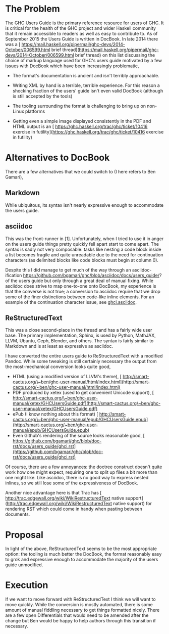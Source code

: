 # The Problem


The GHC Users Guide is the primary reference resource for users of GHC. It is critical for the health of the GHC project and wider Haskell community that it remain accessible to readers as well as easy to contribute to.
As of September 2015 the Users Guide is written in DocBook.
In late 2014 there was a [ https://mail.haskell.org/pipermail/ghc-devs/2014-October/006599.html brief thread](https://mail.haskell.org/pipermail/ghc-devs/2014-October/006599.html brief thread) on this list discussing the
choice of markup language used for GHC's users guide motivated by a few issues with DocBook which have been increasingly problematic,

- The format's documentation is ancient and isn't terribly approachable.

- Writing XML by hand is a terrible, terrible experience. For this reason a shocking fraction of the users' guide isn't even valid DocBook (although is still accepted by the tools)

- The tooling surrounding the format is challenging to bring up on non-Linux platforms

- Getting even a simple image displayed consistently in the PDF and HTML output is an [ https://ghc.haskell.org/trac/ghc/ticket/10416 exercise in futility](https://ghc.haskell.org/trac/ghc/ticket/10416 exercise in futility)

# Alternatives to DocBook


There are a few alternatives that we could switch to (I here refers to Ben Gamari),

## Markdown


While ubiquitous, its syntax isn't nearly expressive enough to accommodate the users guide.

## asciidoc


This was the front-runner in \[1\]. Unfortunately, when I tried to use it in anger on the users guide things pretty quickly fell apart start to come apart. The syntax is sadly not very composable: tasks like nesting a code block inside a list becomes fragile and quite unreadable due to the need for continuation characters (as delimited blocks like code blocks must begin at column 0).
    
Despite this I did manage to get much of the way through an asciidoc-ification https://github.com/bgamari/ghc/blob/asciidoc/docs/users_guide/? of the users guide but only through a great deal of manual fixing. While asciidoc does strive to map one-to-one onto DocBook, my experience is that the converse is not true; a conversion to asciidoc require that we drop some of the finer distinctions between code-like inline elements. For an example of the continuation character issue, see [ ghci.asciidoc](https://github.com/bgamari/ghc/blame/asciidoc/docs/users_guide/ghci.asciidoc#L2162).

## ReStructuredText


This was a close second-place in the thread and has a fairly wide user base. The primary implementation, Sphinx, is used by Python, MathJAX, LLVM, Ubuntu, Ceph, Blender, and others. The syntax is fairly similar to Markdown and is at least as expressive as asciidoc.


I have converted the entire users guide to ReStructuredText with a modified Pandoc. While some tweaking is still certainly necessary the output from the most-mechanical conversion looks quite good,

- HTML (using a modified version of LLVM's theme), [ http://smart-cactus.org/\~ben/ghc-user-manual/html/index.html](http://smart-cactus.org/~ben/ghc-user-manual/html/index.html)
- PDF produced by xetex (used to get convenient Unicode support), [ http://smart-cactus.org/\~ben/ghc-user-manual/xetex/GHCUsersGuide.pdf](http://smart-cactus.org/~ben/ghc-user-manual/xetex/GHCUsersGuide.pdf)
- ePub (I know nothing about this format) [ http://smart-cactus.org/\~ben/ghc-user-manual/epub/GHCUsersGuide.epub](http://smart-cactus.org/~ben/ghc-user-manual/epub/GHCUsersGuide.epub)
- Even Github's rendering of the source looks reasonable good, [ https://github.com/bgamari/ghc/blob/doc-rst/docs/users_guide/ghci.rst](https://github.com/bgamari/ghc/blob/doc-rst/docs/users_guide/ghci.rst)


Of course, there are a few annoyances: the doctree construct doesn't quite work how one might expect, requiring one to split up files a bit more than one might like. Like asciidoc, there is no good way to express nested inlines, so we still lose some of the expressiveness of DocBook.


Another nice advantage here is that Trac has [ http://trac.edgewall.org/wiki/WikiRestructuredText native support](http://trac.edgewall.org/wiki/WikiRestructuredText native support) for rendering RST which could come in handy when pasting between documents.

# Proposal


In light of the above, ReStructuredText seems to be the most appropriate option:
the tooling is much better the DocBook, the format reasonably easy to grok and
expressive enough to accommodate the majority of the users guide unmodified.

# Execution


If we want to move forward with ReStructuredText I think we will want to
move quickly. While the conversion is mostly automated, there is some
amount of manual fiddling necessary to get things formatted nicely.
There are a few open Differentials that would need to be amended after
the change but Ben would be happy to help authors through this transition if
necessary.
